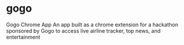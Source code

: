 gogo
====

Gogo Chrome App
An app built as a chrome extension for a hackathon sponsored by Gogo to access live airline tracker, top news, and entertainment
